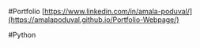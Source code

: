 #Portfolio
[https://www.linkedin.com/in/amala-poduval/](https://amalapoduval.github.io/Portfolio-Webpage/)

#Python
